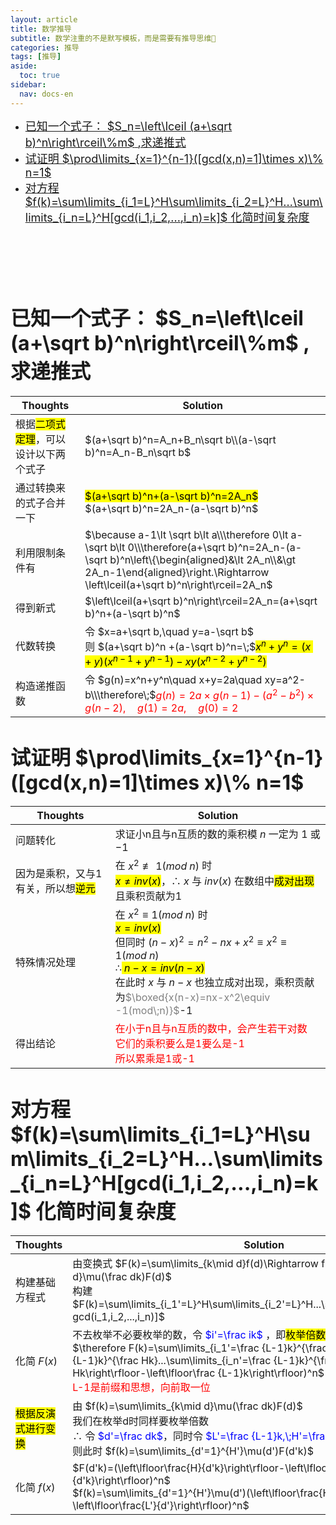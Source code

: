 ```yaml
---
layout: article
title: 数学推导
subtitle: 数学注重的不是默写模板，而是需要有推导思维🤔
categories: 推导
tags: [推导]
aside:
  toc: true
sidebar:
  nav: docs-en
---
```


- <a href="#qst1"><font size="4px">已知一个式子： $S_n=\left\lceil (a+\sqrt b)^n\right\rceil\%m$ ,求递推式</font></a>
- <a href="#qst2"><font size="4px">试证明 $\prod\limits_{x=1}^{n-1}([gcd(x,n)=1]\times x)\% n=1$</font></a>
- <a href="#qst3"><font size="4px">对方程 $f(k)=\sum\limits_{i_1=L}^H\sum\limits_{i_2=L}^H...\sum\limits_{i_n=L}^H[gcd(i_1,i_2,...,i_n)=k]$ 化简时间复杂度</font></a>
<br /><br /><br /><br /><br /><br />


# <font size="6px" id="qst1"><b>已知一个式子： $S_n=\left\lceil (a+\sqrt b)^n\right\rceil\%m$ ,求递推式</b></font>

|Thoughts|Solution|
| --- | ---|
| 根据<mark>二项式定理</mark>，可以设计以下两个式子 | $(a+\sqrt b)^n=A_n+B_n\sqrt b\\(a-\sqrt b)^n=A_n-B_n\sqrt b$      |
| 通过转换来的式子合并一下  | <mark>$(a+\sqrt b)^n+(a-\sqrt b)^n=2A_n$</mark><br>$(a+\sqrt b)^n=2A_n-(a-\sqrt b)^n$  |
|利用限制条件有|$\because a-1\lt \sqrt b\lt a\\\therefore 0\lt a-\sqrt b\lt 0\\\therefore(a+\sqrt b)^n=2A_n-(a-\sqrt b)^n\left\{\begin{aligned}&\lt 2A_n\\&\gt 2A_n-1\end{aligned}\right.\Rightarrow \left\lceil(a+\sqrt b)^n\right\rceil=2A_n$|
|得到新式|$\left\lceil(a+\sqrt b)^n\right\rceil=2A_n=(a+\sqrt b)^n+(a-\sqrt b)^n$|
|代数转换|令 $x=a+\sqrt b,\quad y=a-\sqrt b$<br>则 $(a+\sqrt b)^n +(a-\sqrt b)^n=\;$<mark>$x^n+y^n=(x+y)(x^{n-1}+y^{n-1})-xy(x^{n-2}+y^{n-2})$</mark>|
|构造递推函数|令 $g(n)=x^n+y^n\quad x+y=2a\quad xy=a^2-b\\\therefore\;$<span style="color:red;">$g(n)=2a\times g(n-1)-(a^2-b^2)\times g(n-2),\quad g(1)=2a,\quad g(0)=2$</span>|

# <font size="6px" id="qst2"><b>试证明 $\prod\limits_{x=1}^{n-1}([gcd(x,n)=1]\times x)\% n=1$</b></font>

|Thoughts|Solution|
| --- | --- |
|问题转化|求证小n且与n互质的数的乘积模 $n$ 一定为 $1$ 或 $-1$|
|因为是乘积，又与1有关，所以想<mark>逆元</mark>|在 $x^2\not\equiv1(mod\;n)$ 时<br><mark>$x\neq inv(x)$</mark>，$\therefore\;x$ 与 $inv(x)$ 在数组中<mark>成对出现</mark>且乘积贡献为1<br />|
|特殊情况处理|在 $x^2\equiv1(mod\; n)$ 时<br><mark>$x=inv(x)$</mark><br>但同时 $(n-x)^2=n^2-nx+x^2\equiv x^2\equiv1(mod\;n)$<br />$\therefore$<mark>$\;n-x=inv(n-x)$</mark><br />在此时 $x$ 与 $n-x$ 也独立成对出现，乘积贡献为<span style="color: grey">$\boxed{x(n-x)=nx-x^2\equiv -1(mod\;n)}$</span>-1|
|得出结论|<span style="color: red;">在小于n且与n互质的数中，会产生若干对数<br>它们的乘积要么是1要么是-1<br />所以累乘是1或-1|


# <font size="6px" id="qst3"><b>对方程 $f(k)=\sum\limits_{i_1=L}^H\sum\limits_{i_2=L}^H...\sum\limits_{i_n=L}^H[gcd(i_1,i_2,...,i_n)=k]$ 化简时间复杂度</b></font>

|Thoughts|Solution|
| --- | ---|
|构建基础方程式|由变换式 $F(k)=\sum\limits_{k\mid d}f(d)\Rightarrow f(k)=\sum\limits_{k\mid d}\mu(\frac dk)F(d)$<br />构建 $F(k)=\sum\limits_{i_1'=L}^H\sum\limits_{i_2'=L}^H...\sum\limits_{i_n'=L}^H[k\mid gcd(i_1,i_2,...,i_n)]$|
|化简 $F(x)$|不去枚举不必要枚举的数，令<span style="color:blue;"> $i'=\frac ik$ </span>，即<mark>枚举倍数</mark><br />$\therefore F(k)=\sum\limits_{i_1'=\frac {L-1}k}^{\frac Hk}\sum\limits_{i_2'=\frac {L-1}k}^{\frac Hk}...\sum\limits_{i_n'=\frac {L-1}k}^{\frac Hk}1=(\left\lfloor \frac Hk\right\rfloor-\left\lfloor\frac {L-1}k\right\rfloor)^n$ <br /><span style="color: red">L-1是前缀和思想，向前取一位</span>|
|<mark>根据反演式进行变换</mark>|由 $f(k)=\sum\limits_{k\mid d}\mu(\frac dk)F(d)$<br>我们在枚举d时同样要枚举倍数<br />$\therefore$ 令 <span style="color: blue;">$d'=\frac dk$</span>，同时令 <span style="color: blue;">$L'=\frac {L-1}k,\;H'=\frac Hk$</span><br>则此时 $f(k)=\sum\limits_{d'=1}^{H'}\mu(d')F(d'k)$|
|化简 $f(x)$|$F(d'k)=(\left\lfloor\frac{H}{d'k}\right\rfloor-\left\lfloor\frac{L-1}{d'k}\right\rfloor)^n$<br />$f(k)=\sum\limits_{d'=1}^{H'}\mu(d')(\left\lfloor\frac{H'}{d}\right\rfloor-\left\lfloor\frac{L'}{d'}\right\rfloor)^n$|
